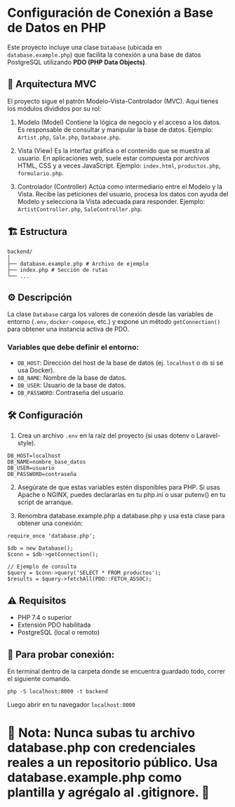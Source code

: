 # Configuración de Conexión a Base de Datos en PHP

Este proyecto incluye una clase `Database` (ubicada en `database.example.php`) que facilita la conexión a una 
base de datos PostgreSQL utilizando **PDO (PHP Data Objects)**.

## 🧱 Arquitectura MVC
El proyecto sigue el patrón Modelo-Vista-Controlador (MVC). Aquí tienes los módulos divididos por su rol:

1. Modelo (Model)
   Contiene la lógica de negocio y el acceso a los datos. Es responsable de consultar y manipular la base de datos.
   Ejemplo: `Artist.php`, `Sale.php`, `Database.php`.

2. Vista (View)
   Es la interfaz gráfica o el contenido que se muestra al usuario. En aplicaciones web, suele estar compuesta por archivos HTML, CSS y a       veces JavaScript.
   Ejemplo: `index.html`, `productos.php`, `formulario.php`.

3. Controlador (Controller)
   Actúa como intermediario entre el Modelo y la Vista. Recibe las peticiones del usuario, procesa los datos con ayuda del Modelo y             selecciona la Vista adecuada para responder.
   Ejemplo: `ArtistController.php`, `SaleController.php`.

## 🏗️ Estructura
```
backend/
│
├── database.example.php # Archivo de ejemplo
├── index.php # Sección de rutas
└── ...
```

## ⚙️ Descripción

La clase `Database` carga los valores de conexión desde las variables de entorno 
(`.env`, `docker-compose`, etc.) y expone un método `getConnection()` para obtener una instancia activa de PDO.

### Variables que debe definir el entorno:

- `DB_HOST`: Dirección del host de la base de datos (ej. `localhost` o `db` si se usa Docker).
- `DB_NAME`: Nombre de la base de datos.
- `DB_USER`: Usuario de la base de datos.
- `DB_PASSWORD`: Contraseña del usuario.

## 🛠️ Configuración

1. Crea un archivo `.env` en la raíz del proyecto (si usas dotenv o Laravel-style).
   
```env
DB_HOST=localhost
DB_NAME=nombre_base_datos
DB_USER=usuario
DB_PASSWORD=contraseña
```
2. Asegúrate de que estas variables estén disponibles para PHP. Si usas Apache o NGINX, puedes declararlas en tu php.ini o usar putenv() en tu script de arranque.

3. Renombra database.example.php a database.php y usa esta clase para obtener una conexión:

```
require_once 'database.php';

$db = new Database();
$conn = $db->getConnection();

// Ejemplo de consulta
$query = $conn->query('SELECT * FROM productos');
$results = $query->fetchAll(PDO::FETCH_ASSOC);
```

## ⚠️ Requisitos
- PHP 7.4 o superior
- Extensión PDO habilitada
- PostgreSQL (local o remoto)

## 🧪 Para probar conexión:
En terminal dentro de la carpeta donde se encuentra guardado todo, correr el siguiente comando.
```
php -S localhost:8000 -t backend
```
Luego abrir en tu navegador `localhost:8000`

# 🛑 Nota: Nunca subas tu archivo database.php con credenciales reales a un repositorio público. Usa database.example.php como plantilla y agrégalo al .gitignore. 🛑

